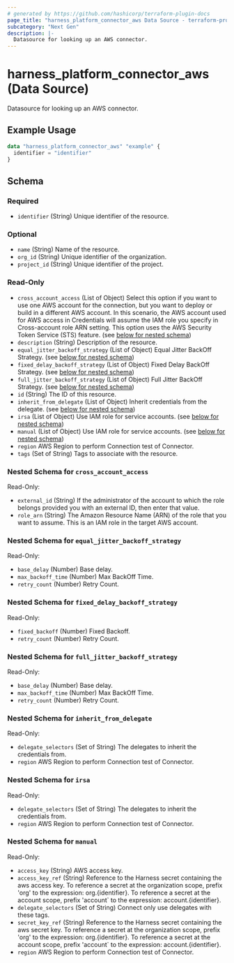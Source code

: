 ```yaml
---
# generated by https://github.com/hashicorp/terraform-plugin-docs
page_title: "harness_platform_connector_aws Data Source - terraform-provider-harness"
subcategory: "Next Gen"
description: |-
  Datasource for looking up an AWS connector.
---
```


# harness_platform_connector_aws (Data Source)

Datasource for looking up an AWS connector.

## Example Usage

```terraform
data "harness_platform_connector_aws" "example" {
  identifier = "identifier"
}
```

<!-- schema generated by tfplugindocs -->
## Schema

### Required

- `identifier` (String) Unique identifier of the resource.

### Optional

- `name` (String) Name of the resource.
- `org_id` (String) Unique identifier of the organization.
- `project_id` (String) Unique identifier of the project.

### Read-Only

- `cross_account_access` (List of Object) Select this option if you want to use one AWS account for the connection, but you want to deploy or build in a different AWS account. In this scenario, the AWS account used for AWS access in Credentials will assume the IAM role you specify in Cross-account role ARN setting. This option uses the AWS Security Token Service (STS) feature. (see [below for nested schema](#nestedatt--cross_account_access))
- `description` (String) Description of the resource.
- `equal_jitter_backoff_strategy` (List of Object) Equal Jitter BackOff Strategy. (see [below for nested schema](#nestedatt--equal_jitter_backoff_strategy))
- `fixed_delay_backoff_strategy` (List of Object) Fixed Delay BackOff Strategy. (see [below for nested schema](#nestedatt--fixed_delay_backoff_strategy))
- `full_jitter_backoff_strategy` (List of Object) Full Jitter BackOff Strategy. (see [below for nested schema](#nestedatt--full_jitter_backoff_strategy))
- `id` (String) The ID of this resource.
- `inherit_from_delegate` (List of Object) Inherit credentials from the delegate. (see [below for nested schema](#nestedatt--inherit_from_delegate))
- `irsa` (List of Object) Use IAM role for service accounts. (see [below for nested schema](#nestedatt--irsa))
- `manual` (List of Object) Use IAM role for service accounts. (see [below for nested schema](#nestedatt--manual))
- `region` AWS Region to perform Connection test of Connector.
- `tags` (Set of String) Tags to associate with the resource.

<a id="nestedatt--cross_account_access"></a>
### Nested Schema for `cross_account_access`

Read-Only:

- `external_id` (String) If the administrator of the account to which the role belongs provided you with an external ID, then enter that value.
- `role_arn` (String) The Amazon Resource Name (ARN) of the role that you want to assume. This is an IAM role in the target AWS account.


<a id="nestedatt--equal_jitter_backoff_strategy"></a>
### Nested Schema for `equal_jitter_backoff_strategy`

Read-Only:

- `base_delay` (Number) Base delay.
- `max_backoff_time` (Number) Max BackOff Time.
- `retry_count` (Number) Retry Count.


<a id="nestedatt--fixed_delay_backoff_strategy"></a>
### Nested Schema for `fixed_delay_backoff_strategy`

Read-Only:

- `fixed_backoff` (Number) Fixed Backoff.
- `retry_count` (Number) Retry Count.


<a id="nestedatt--full_jitter_backoff_strategy"></a>
### Nested Schema for `full_jitter_backoff_strategy`

Read-Only:

- `base_delay` (Number) Base delay.
- `max_backoff_time` (Number) Max BackOff Time.
- `retry_count` (Number) Retry Count.


<a id="nestedatt--inherit_from_delegate"></a>
### Nested Schema for `inherit_from_delegate`

Read-Only:

- `delegate_selectors` (Set of String) The delegates to inherit the credentials from.
- `region` AWS Region to perform Connection test of Connector.


<a id="nestedatt--irsa"></a>
### Nested Schema for `irsa`

Read-Only:

- `delegate_selectors` (Set of String) The delegates to inherit the credentials from.
- `region` AWS Region to perform Connection test of Connector.


<a id="nestedatt--manual"></a>
### Nested Schema for `manual`

Read-Only:

- `access_key` (String) AWS access key.
- `access_key_ref` (String) Reference to the Harness secret containing the aws access key. To reference a secret at the organization scope, prefix 'org' to the expression: org.{identifier}. To reference a secret at the account scope, prefix 'account` to the expression: account.{identifier}.
- `delegate_selectors` (Set of String) Connect only use delegates with these tags.
- `secret_key_ref` (String) Reference to the Harness secret containing the aws secret key. To reference a secret at the organization scope, prefix 'org' to the expression: org.{identifier}. To reference a secret at the account scope, prefix 'account` to the expression: account.{identifier}.
- `region` AWS Region to perform Connection test of Connector.



